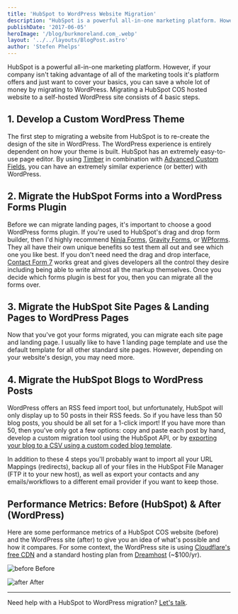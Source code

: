 ```yaml
---
title: 'HubSpot to WordPress Website Migration'
description: "HubSpot is a powerful all-in-one marketing platform. However, if your company isn't taking advantage of all of the marketing tools it's platform offers and just want to cover your basics, you can save a whole lot of money by migrating to WordPress. Migrating a HubSpot COS hosted website to a self-hosted WordPress site consists of 4 basic steps."
publishDate: '2017-06-05'
heroImage: '/blog/burkmoreland.com_.webp'
layout: '../../layouts/BlogPost.astro'
author: 'Stefen Phelps'
---
```


HubSpot is a powerful all-in-one marketing platform. However, if your company isn't taking advantage of all of the marketing tools it's platform offers and just want to cover your basics, you can save a whole lot of money by migrating to WordPress. Migrating a HubSpot COS hosted website to a self-hosted WordPress site consists of 4 basic steps.

## 1\. Develop a Custom WordPress Theme

The first step to migrating a website from HubSpot is to re-create the design of the site in WordPress. The WordPress experience is entirely dependent on how your theme is built. HubSpot has an extremely easy-to-use page editor. By using [Timber](http://timber.github.io/timber/) in combination with [Advanced Custom Fields](https://www.advancedcustomfields.com/), you can have an extremely similar experience (or better) with WordPress.

## 2\. Migrate the HubSpot Forms into a WordPress Forms Plugin

Before we can migrate landing pages, it's important to choose a good WordPress forms plugin. If you're used to HubSpot's drag and drop form builder, then I'd highly recommend [Ninja Forms](https://ninjaforms.com/), [Gravity Forms](http://www.gravityforms.com/), or [WPforms](https://wpforms.com/). They all have their own unique benefits so test them all out and see which one you like best. If you don't need need the drag and drop interface, [Contact Form 7](https://contactform7.com/) works great and gives developers all the control they desire including being able to write almost all the markup themselves. Once you decide which forms plugin is best for you, then you can migrate all the forms over.

## 3\. Migrate the HubSpot Site Pages & Landing Pages to WordPress Pages

Now that you've got your forms migrated, you can migrate each site page and landing page. I usually like to have 1 landing page template and use the default template for all other standard site pages. However, depending on your website's design, you may need more.

## 4\. Migrate the HubSpot Blogs to WordPress Posts

WordPress offers an RSS feed import tool, but unfortunately, HubSpot will only display up to 50 posts in their RSS feeds. So if you have less than 50 blog posts, you should be all set for a 1-click import! If you have more than 50, then you've only got a few options: copy and paste each post by hand, develop a custom migration tool using the HubSpot API, or by [exporting your blog to a CSV using a custom coded blog template](https://www.bluleadz.com/blog/how-to-export-a-hubspot-blog).

In addition to these 4 steps you'll probably want to import all your URL Mappings (redirects), backup all of your files in the HubSpot File Manager (FTP it to your new host), as well as export your contacts and any emails/workflows to a different email provider if you want to keep those.

## Performance Metrics: Before (HubSpot) & After (WordPress)

Here are some performance metrics of a HubSpot COS website (before) and the WordPress site (after) to give you an idea of what's possible and how it compares. For some context, the WordPress site is using [Cloudflare's free CDN](https://www.cloudflare.com/) and a standard hosting plan from [Dreamhost](https://www.dreamhost.com/r.cgi?1029607) (~$100/yr).

![before](/blog/webpagetest-burkmoreland-before.webp)
Before

![after](/blog/webpagetest-burkmoreland-after.webp)
After

---

Need help with a HubSpot to WordPress migration? [Let's talk](https://stefenphelps.com/contact/).
